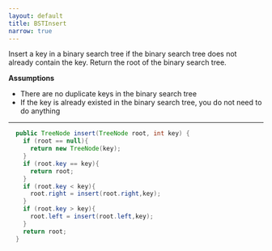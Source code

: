```yaml
---
layout: default
title: BSTInsert
narrow: true
---
```


Insert a key in a binary search tree if the binary search tree does not already contain the key. Return the root of the binary search tree.

**Assumptions**

- There are no duplicate keys in the binary search tree
- If the key is already existed in the binary search tree, you do not need to do anything

---

```java
  public TreeNode insert(TreeNode root, int key) {
    if (root == null){
      return new TreeNode(key);
    }
    if (root.key == key){
      return root;
    }
    if (root.key < key){
      root.right = insert(root.right,key);
    }
    if (root.key > key){
      root.left = insert(root.left,key);
    }
    return root;
  }
```
